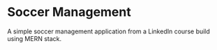 # Soccer Management

A simple soccer management application from a LinkedIn course build using MERN stack.
